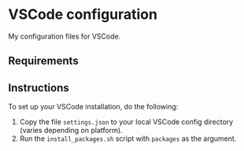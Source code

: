 # VSCode configuration
My configuration files for VSCode.

## Requirements

## Instructions
To set up your VSCode installation, do the following:

1. Copy the file `settings.json` to your local VSCode config directory (varies depending on platform).
2. Run the `install_packages.sh` script with `packages` as the argument.
